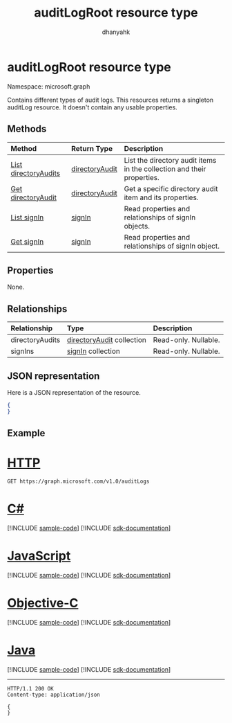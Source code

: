 ﻿---
title: "auditLogRoot resource type"
description: "Contains different types of audit logs. This resources returns a singleton auditLog resource. It doesn't contain any usable properties."
author: "dhanyahk"
localization_priority: Normal
ms.prod: "microsoft-identity-platform"
doc_type: resourcePageType
---

# auditLogRoot resource type

Namespace: microsoft.graph

Contains different types of audit logs. This resources returns a singleton auditLog resource. It doesn't contain any usable properties.

## Methods

| Method                                                | Return Type                         | Description                                                            |
| :---------------------------------------------------- | :---------------------------------- | :--------------------------------------------------------------------- |
| [List directoryAudits](../api/directoryaudit-list.md) | [directoryAudit](directoryaudit.md) | List the directory audit items in the collection and their properties. |
| [Get directoryAudit](../api/directoryaudit-get.md)    | [directoryAudit](directoryaudit.md) | Get a specific directory audit item and its properties.                |
| [List signIn](../api/signin-list.md)                  | [signIn](signin.md)                 | Read properties and relationships of signIn objects.                   |
| [Get signIn](../api/signin-get.md)                    | [signIn](signin.md)                 | Read properties and relationships of signIn object.                    |

## Properties

None.

## Relationships

| Relationship    | Type                                           | Description          |
| :-------------- | :--------------------------------------------- | :------------------- |
| directoryAudits | [directoryAudit](directoryaudit.md) collection | Read-only. Nullable. |
| signIns         | [signIn](signin.md) collection                 | Read-only. Nullable. |

## JSON representation

Here is a JSON representation of the resource.

<!--{
  "blockType": "resource",
  "optionalProperties": [],
  "baseType": "microsoft.graph.entity",
  "@odata.type": "microsoft.graph.auditLogRoot"
}-->

```json
{
}
```

## Example

# [HTTP](#tab/http)

<!-- {
  "blockType": "request",
  "name": "get_auditLogs"
}-->

```msgraph-interactive
GET https://graph.microsoft.com/v1.0/auditLogs
```

# [C#](#tab/csharp)

[!INCLUDE [sample-code](../includes/snippets/csharp/get-auditlogs-csharp-snippets.md)]
[!INCLUDE [sdk-documentation](../includes/snippets/snippets-sdk-documentation-link.md)]

# [JavaScript](#tab/javascript)

[!INCLUDE [sample-code](../includes/snippets/javascript/get-auditlogs-javascript-snippets.md)]
[!INCLUDE [sdk-documentation](../includes/snippets/snippets-sdk-documentation-link.md)]

# [Objective-C](#tab/objc)

[!INCLUDE [sample-code](../includes/snippets/objc/get-auditlogs-objc-snippets.md)]
[!INCLUDE [sdk-documentation](../includes/snippets/snippets-sdk-documentation-link.md)]

# [Java](#tab/java)

[!INCLUDE [sample-code](../includes/snippets/java/get-auditlogs-java-snippets.md)]
[!INCLUDE [sdk-documentation](../includes/snippets/snippets-sdk-documentation-link.md)]

---

<!-- {
  "blockType": "response",
  "truncated": true,
  "@odata.type": "microsoft.graph.auditLogRoot"
} -->

```http
HTTP/1.1 200 OK
Content-type: application/json

{
}
```

<!-- uuid: 8fcb5dbc-d5aa-4681-8e31-b001d5168d79
2015-10-25 14:57:30 UTC -->

<!-- {
  "type": "#page.annotation",
  "description": "auditLogRoot resource",
  "keywords": "",
  "section": "documentation",
  "tocPath": "",
  "suppressions": [
  ]
}-->
